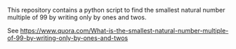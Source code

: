 This repository contains a python script to find the smallest natural number multiple of 99 by writing only by ones and twos.

See https://www.quora.com/What-is-the-smallest-natural-number-multiple-of-99-by-writing-only-by-ones-and-twos
